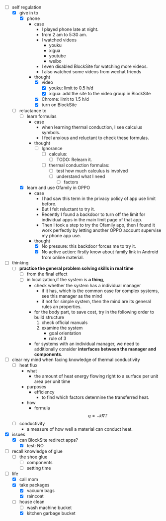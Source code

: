 - [ ] self regulation
    - [x] give in to
        - [x] phone
            - case
                - I played phone late at night.
                - from 2 am to 5:30 am.
                - I watched videos
                    - youku
                    - xigua
                    - youtube
                    - weibo
                - I even disabled BlockSite for watching more videos.
                - I also watched some videos from wechat friends
            - thought
                - [x] video
                    - [x] youku: limit to 0.5 h/d
                    - [x] xigua: add the site to the video group in BlockSite
                - [x] Chrome: limit to 1.5 h/d
                - [x] turn on BlockSite
    - [ ] reluctance to
        - [ ] learn formulas
            - case
                - when learning thermal conduction, I see calculus symbols.
                - I feel anxious and reluctant to check these formulas.
            - thought
                - [ ] Ignorance
                    - [ ] calculus:
                        - [ ] TODO: Relearn it.
                    - [ ] thermal conduction formulas:
                        - [ ] test how much calculus is involved
                        - [ ] understand what I need
                            - [ ] factors
        - [x] learn and use Ofamily in OPPO
            - case
                - I had saw this term in the privacy policy of app use limit before.
                - But I felt reluctant to try it.
                - Recently I found a backdoor to turn off the limit for individual apps in the main limit page of that app.
                - Then I took a step to try the Ofamily app, then I found it work perfectly by letting another OPPO account supervise my phone app use. 
            - thought
                - [x] No pressure: this backdoor forces me to try it.
                - [x] No active action: firstly know about family link in Android from online material.
- [ ] thinking
    - [ ] **practice the general problem solving skills in real time**
        - [ ] from the final effect
        - [ ] in localization,if the system is **a thing**,
            - check whether the system has a individual manager
                - if it has, which is the common case for complex systems, see this manager as the mind
                - if not for simple system, then the mind are its general rules an properties.
            - for the body part, to save cost, try in the following order to build structure
                1. check official manuals
                2. examine the system
                    - goal orientation
                    - rule of 3
            - for systems with an individual manager, we need to additionally consider **interfaces between the manager and components**.
- [ ] clear my mind when facing knowledge of thermal conductivity
    - [ ] heat flux
        - what
            - the amount of heat energy flowing right to a surface per unit area per unit time
        - purposes
            - efficiency
                - to find which factors determine the transferred heat.
        - how
            - formula
                $$
                q = -k\nabla T
                $$
    - [ ] conductivity
        - a measure of how well a material can conduct heat.
- [x] issues
    - [x] can BlockSite redirect apps?
        - [x] test: NO
- [ ] recall knowledge of glue
    - [ ] the shoe glue
        - [ ] components
        - [ ] setting time
- [ ] life
    - [x] call mom
    - [x] take packages
        - [x] vacuum bags
        - [x] raincoat
    - [ ] house clean
        - [ ] wash machine bucket
        - [x] kitchen garbage bucket